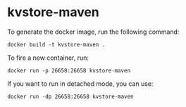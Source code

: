 # kvstore-maven

To generate the docker image, run the following command:
```
docker build -t kvstore-maven . 
```
To fire a new container, run:
```
docker run -p 26658:26658 kvstore-maven
```
If you want to run in detached mode, you can use:
````
docker run -dp 26658:26658 kvstore-maven
````
